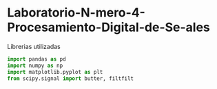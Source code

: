 # Laboratorio-N-mero-4-Procesamiento-Digital-de-Se-ales
Librerias utilizadas
```python
import pandas as pd
import numpy as np
import matplotlib.pyplot as plt
from scipy.signal import butter, filtfilt
